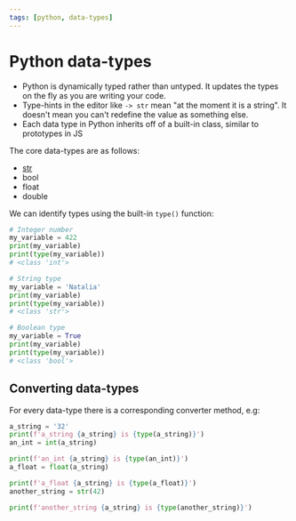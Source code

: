 ```yaml
---
tags: [python, data-types]
---
```


# Python data-types

- Python is dynamically typed rather than untyped. It updates the types on the
  fly as you are writing your code.
- Type-hints in the editor like `-> str` mean "at the moment it is a string". It
  doesn't mean you can't redefine the value as something else.
- Each data type in Python inherits off of a built-in class, similar to
  prototypes in JS

The core data-types are as follows:

- [str](Strings_in_Python.md)
- bool
- float
- double

We can identify types using the built-in `type()` function:

```python
# Integer number
my_variable = 422
print(my_variable)
print(type(my_variable))
# <class 'int'>

# String type
my_variable = 'Natalia'
print(my_variable)
print(type(my_variable))
# <class 'str'>

# Boolean type
my_variable = True
print(my_variable)
print(type(my_variable))
# <class 'bool'>
```

## Converting data-types

For every data-type there is a corresponding converter method, e.g:

```python
a_string = '32'
print(f'a_string {a_string} is {type(a_string)}')
an_int = int(a_string)

print(f'an_int {a_string} is {type(an_int)}')
a_float = float(a_string)

print(f'a_float {a_string} is {type(a_float)}')
another_string = str(42)

print(f'another_string {a_string} is {type(another_string)}')
```
